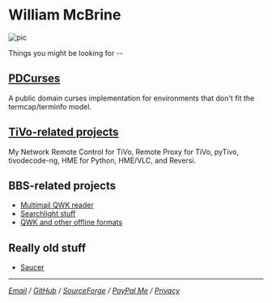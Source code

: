 William McBrine
===============

![pic]

Things you might be looking for --


[PDCurses]
----------

A public domain curses implementation for environments that don't fit
the termcap/terminfo model.


[TiVo-related projects]
-----------------------

My Network Remote Control for TiVo, Remote Proxy for TiVo, pyTivo,
tivodecode-ng, HME for Python, HME/VLC, and Reversi.


BBS-related projects
--------------------

* [Multimail QWK reader]
* [Searchlight stuff]
* [QWK and other offline formats]


Really old stuff
----------------

* [Saucer]


---

*[Email] / [GitHub] / [SourceForge] / [PayPal Me] / [Privacy]*

[pic]: https://s.gravatar.com/avatar/8f346585e5c2b436ad98d6317256bc38?s=300

[PDCurses]: https://pdcurses.org/
[TiVo-related projects]: tivo/
[Multimail QWK reader]: https://wmcbrine.com/MultiMail/
[Searchlight stuff]: sl/
[QWK and other offline formats]: mmail/specs/
[Saucer]: saucer/

[Email]: mailto:wmcbrine@gmail.com
[GitHub]: https://github.com/wmcbrine/
[SourceForge]: https://sourceforge.net/u/wmcbrine/
[PayPal Me]: https://paypal.me/wmcbrine
[Privacy]: privacy.md
